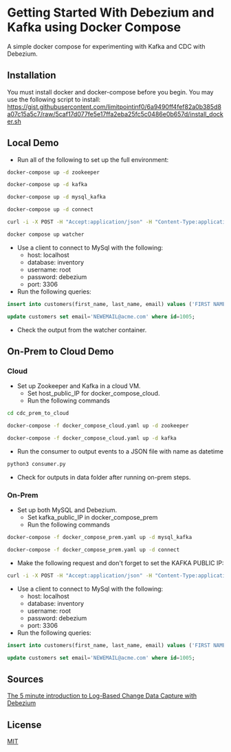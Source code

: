 # Getting Started With Debezium and Kafka using Docker Compose
A simple docker compose for experimenting with Kafka and CDC with Debezium.

## Installation

You must install docker and docker-compose before you begin.
You may use the following script to install: https://gist.githubusercontent.com/limitpointinf0/6a9490ff4fef82a0b385d8a07c15a5c7/raw/5caf17d077fe5e17ffa2eba25fc5c0486e0b657d/install_docker.sh 

## Local Demo
- Run all of the following to set up the full environment:
```bash
docker-compose up -d zookeeper

docker-compose up -d kafka

docker-compose up -d mysql_kafka

docker-compose up -d connect

curl -i -X POST -H "Accept:application/json" -H "Content-Type:application/json" localhost:8083/connectors/ -d '{ "name": "inventory-connector", "config": { "connector.class": "io.debezium.connector.mysql.MySqlConnector", "tasks.max": "1", "database.hostname": "mysql_kafka", "database.port": "3306", "database.user": "debezium", "database.password": "dbz", "database.server.id": "184054", "database.server.name": "dbserver1", "database.whitelist": "inventory", "database.history.kafka.bootstrap.servers": "kafka:9092", "database.history.kafka.topic": "dbhistory.inventory" } }'

docker compose up watcher
```
- Use a client to connect to MySql with the following:
    - host: localhost
    - database: inventory
    - username: root
    - password: debezium
    - port: 3306
- Run the following queries:
```sql
insert into customers(first_name, last_name, email) values ('FIRST NAME', 'LAST NAME', 'YOUREMAIL@EMAIL.COM');

update customers set email='NEWEMAIL@acme.com' where id=1005;
```  
- Check the output from the watcher container.

## On-Prem to Cloud Demo

### Cloud 
- Set up Zookeeper and Kafka in a cloud VM.
    - Set host_public_IP for docker_compose_cloud.
    - Run the following commands
```bash
cd cdc_prem_to_cloud

docker-compose -f docker_compose_cloud.yaml up -d zookeeper

docker-compose -f docker_compose_cloud.yaml up -d kafka
```
- Run the consumer to output events to a JSON file with name as datetime
```bash
python3 consumer.py
```
- Check for outputs in data folder after running on-prem steps.

### On-Prem
- Set up both MySQL and Debezium. 
    - Set kafka_public_IP in docker_compose_prem
    - Run the following commands
```bash
docker-compose -f docker_compose_prem.yaml up -d mysql_kafka

docker-compose -f docker_compose_prem.yaml up -d connect
```
- Make the following request and don't forget to set the KAFKA PUBLIC IP:
```bash
curl -i -X POST -H "Accept:application/json" -H "Content-Type:application/json" localhost:8083/connectors/ -d '{ "name": "inventory-connector", "config": { "connector.class": "io.debezium.connector.mysql.MySqlConnector", "tasks.max": "1", "database.hostname": "mysql_kafka", "database.port": "3306", "database.user": "debezium", "database.password": "dbz", "database.server.id": "184054", "database.server.name": "dbserver1", "database.whitelist": "inventory", "database.history.kafka.bootstrap.servers": "[KAFKA PUBLIC IP]:9092", "database.history.kafka.topic": "dbhistory.inventory" } }'
```
- Use a client to connect to MySql with the following:
    - host: localhost
    - database: inventory
    - username: root
    - password: debezium
    - port: 3306
- Run the following queries:
```sql
insert into customers(first_name, last_name, email) values ('FIRST NAME', 'LAST NAME', 'YOUREMAIL@EMAIL.COM');

update customers set email='NEWEMAIL@acme.com' where id=1005;
```
## Sources
[The 5 minute introduction to Log-Based Change Data Capture with Debezium](https://shekhargulati.com/2019/12/07/the-5-minute-introduction-to-log-based-change-data-capture-with-debezium/)
## License
[MIT](https://choosealicense.com/licenses/mit/)